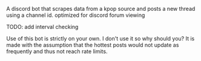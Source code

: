 A discord bot that scrapes data from a kpop source and posts a new thread using a channel id.
optimized for discord forum viewing

TODO: add interval checking

Use of this bot is strictly on your own. I don't use it so why should you?
It is made with the assumption that the hottest posts would not update as frequently and thus not reach rate limits.
